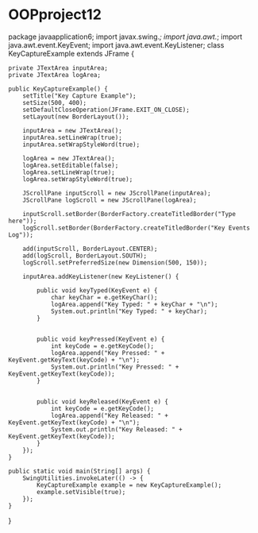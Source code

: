 # OOPproject12
package javaapplication6;
import javax.swing.*;
import java.awt.*;
import java.awt.event.KeyEvent;
import java.awt.event.KeyListener;
class KeyCaptureExample extends JFrame {

    private JTextArea inputArea;
    private JTextArea logArea;

    public KeyCaptureExample() {
        setTitle("Key Capture Example");
        setSize(500, 400);
        setDefaultCloseOperation(JFrame.EXIT_ON_CLOSE);
        setLayout(new BorderLayout());

        inputArea = new JTextArea();
        inputArea.setLineWrap(true);
        inputArea.setWrapStyleWord(true);

        logArea = new JTextArea();
        logArea.setEditable(false);
        logArea.setLineWrap(true);
        logArea.setWrapStyleWord(true);

        JScrollPane inputScroll = new JScrollPane(inputArea);
        JScrollPane logScroll = new JScrollPane(logArea);

        inputScroll.setBorder(BorderFactory.createTitledBorder("Type here"));
        logScroll.setBorder(BorderFactory.createTitledBorder("Key Events Log"));

        add(inputScroll, BorderLayout.CENTER);
        add(logScroll, BorderLayout.SOUTH);
        logScroll.setPreferredSize(new Dimension(500, 150));

        inputArea.addKeyListener(new KeyListener() {
            
            public void keyTyped(KeyEvent e) {
                char keyChar = e.getKeyChar();
                logArea.append("Key Typed: " + keyChar + "\n");
                System.out.println("Key Typed: " + keyChar);
            }

          
            public void keyPressed(KeyEvent e) {
                int keyCode = e.getKeyCode();
                logArea.append("Key Pressed: " + KeyEvent.getKeyText(keyCode) + "\n");
                System.out.println("Key Pressed: " + KeyEvent.getKeyText(keyCode));
            }

          
            public void keyReleased(KeyEvent e) {
                int keyCode = e.getKeyCode();
                logArea.append("Key Released: " + KeyEvent.getKeyText(keyCode) + "\n");
                System.out.println("Key Released: " + KeyEvent.getKeyText(keyCode));
            }
        });
    }

    public static void main(String[] args) {
        SwingUtilities.invokeLater(() -> {
            KeyCaptureExample example = new KeyCaptureExample();
            example.setVisible(true);
        });
    }
}  
